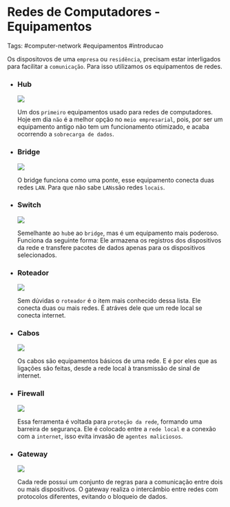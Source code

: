 # Redes de Computadores - Equipamentos

Tags: #computer-network #equipamentos #introducao 

Os dispositovos de uma `empresa` ou `residência`, precisam estar interligados para facilitar a `comunicação`. Para isso utilizamos os equipamentos de redes.

- ### Hub
	 <img src="https://s2-techtudo.glbimg.com/b_q2NBqbZ8fx-2kBosJ8_vb8KGk=/0x0:620x299/984x0/smart/filters:strip_icc()/i.s3.glbimg.com/v1/AUTH_08fbf48bc0524877943fe86e43087e7a/internal_photos/bs/2021/F/5/gOn2rcR32oHRDboP9ueA/2013-05-13-hub.jpg" />
	
    Um dos `primeiro` equipamentos usado para redes de computadores. Hoje em dia `não` é a melhor opção no `meio empresarial`, pois, por ser um equipamento antigo não tem um funcionamento otimizado, e acaba ocorrendo a `sobrecarga de dados`. 

- ### Bridge
	 <img src="https://bootblockbios.files.wordpress.com/2011/02/bridge-2.jpg" />
	 
    O bridge funciona como uma ponte, esse equipamento conecta duas redes `LAN`. Para que não sabe `LANs`são redes `locais`. 


- ### Switch
	 <img src="https://cdn.awsli.com.br/600x450/443/443194/produto/80717029/9be88de4b4.jpg" />
        
    Semelhante ao `hub`e ao `bridge`, mas é um equipamento mais poderoso. Funciona da seguinte forma: Ele armazena os registros dos dispositivos da rede e transfere pacotes de dados apenas para os dispositivos selecionados.
	
- ### Roteador
	 <img src="https://m.media-amazon.com/images/I/51ZF7oQAexL._AC_UF894,1000_QL80_.jpg" />

    Sem dúvidas o `roteador` é o item mais conhecido dessa lista. Ele conecta duas ou mais redes. É atráves dele que um rede local se conecta internet.
	
- ### Cabos
	 <img src="https://nextcable.com.br/wp-content/uploads/2020/06/caboscat5678.01-1024x682@2x-1.jpg" />
	
    Os cabos são equipamentos básicos de uma rede. E é por eles que as ligações são feitas, desde a rede local à transmissão de sinal de internet.
	 
- ### Firewall
	 <img src="https://upload.wikimedia.org/wikipedia/commons/thumb/5/5b/Firewall.png/350px-Firewall.png" />
    
    Essa ferramenta é voltada para `proteção da rede`, formando uma barreira de segurança.
     Ele é colocado entre a `rede local` e a conexão com a `internet`, isso evita invasão de `agentes maliciosos`.
     
- ### Gateway
	 <img src="https://pplware.sapo.pt/wp-content/uploads/2018/04/gateway_01-720x345.jpg" />

    Cada rede possui um conjunto de regras para a comunicação entre dois ou mais dispositivos. O gateway realiza o intercâmbio entre redes com protocolos diferentes, evitando o bloqueio de dados.
	

